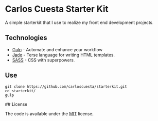 # Carlos Cuesta Starter Kit

A simple starterkit that I use to realize my front end development projects. 

## Technologies 

- [Gulp](http://gulpjs.com) - Automate and enhance your workflow
- [Jade](http://jade-lang.com) - Terse language for writing HTML templates.
- [SASS](http://sass-lang.com) - CSS with superpowers.

## Use 

```
git clone https://github.com/carloscuesta/starterkit.git 
cd starterkit/
gulp 
```

## License

The code is available under the [MIT](https://github.com/carloscuesta/starterkit/blob/master/license.txt) license.